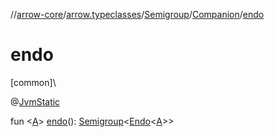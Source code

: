 //[arrow-core](../../../../index.md)/[arrow.typeclasses](../../index.md)/[Semigroup](../index.md)/[Companion](index.md)/[endo](endo.md)

# endo

[common]\

@[JvmStatic](https://kotlinlang.org/api/latest/jvm/stdlib/kotlin.jvm/-jvm-static/index.html)

fun &lt;[A](endo.md)&gt; [endo](endo.md)(): [Semigroup](../index.md)&lt;[Endo](../../../arrow.core/-endo/index.md)&lt;[A](endo.md)&gt;&gt;
